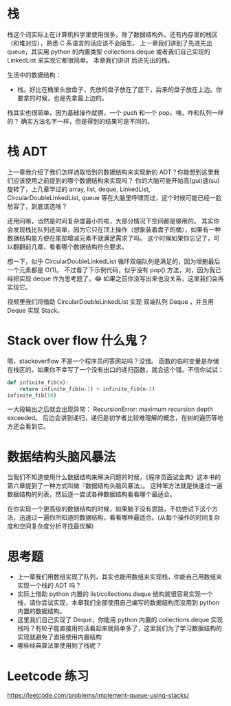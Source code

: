 # 栈

栈这个词实际上在计算机科学里使用很多，除了数据结构外，还有内存里的栈区 （和堆对应），熟悉 C 系语言的话应该不会陌生。
上一章我们讲到了先进先出 queue，其实用 python 的内置类型 collections.deque 或者我们自己实现的 LinkedList 来实现它都很简单。
本章我们讲讲 后进先出的栈。

生活中的数据结构：

- 栈。好比在桶里头放盘子，先放的盘子放在了底下，后来的盘子放在上边。你要拿的时候，也是先拿最上边的。

栈其实也很简单，因为基础操作就俩，一个 push 和一个 pop，咦，咋和队列一样的？
确实方法名字一样，但是得到的结果可是不同的。


# 栈 ADT

上一章我介绍了我们怎样选取恰到的数据结构来实现新的 ADT？你能想到这里我们应该使用之前提到的哪个数据结构来实现吗？
你的大脑可能开始高(gui)速(su)旋转了，上几章学过的 array, list, deque, LinkedList, CircularDoubleLinkedList, queue
等在大脑里呼啸而过，这个时候可能已经一脸愁容了，到底该选啥？

还用问嘛，当然是时间复杂度最小的啦，大部分情况下空间都是够用的。
其实你会发现栈比队列还简单，因为它只在顶上操作（想象装着盘子的桶），如果有一种数据结构能方便在尾部增减元素不就满足需求了吗。
这个时候如果你忘记了，可以翻翻前几章，看看哪个数据结构符合要求。

想一下，似乎 CircularDoubleLinkedList 循环双端队列是满足的，因为增删最后一个元素都是 O(1)。
不过看了下示例代码，似乎没有 pop() 方法，对，因为我已经把实现 deque 作为思考题了。😂
如果之前你没写出来也没关系，这里我们会再实现它。


视频里我们将借助 CircularDoubleLinkedList 实现 双端队列 Deque ，并且用 Deque 实现 Stack。


# Stack over flow 什么鬼？
嗯，stackoverflow 不是一个程序员问答网站吗？没错。
函数的临时变量是存储在栈区的，如果你不幸写了一个没有出口的递归函数，就会这个错。不信你试试：


```py
def infinite_fib(n):
    return infinite_fib(n-1) + infinite_fib(n-2)
infinite_fib(10)
```

一大段输出之后就会出现异常： RecursionError: maximum recursion depth exceeded。
后边会讲到递归，递归是初学者比较难理解的概念，在树的遍历等地方还会看到它。


# 数据结构头脑风暴法

当我们不知道使用什么数据结构来解决问题的时候，《程序员面试金典》这本书的第六章提到了一种方式叫做『数据结构头脑风暴法』。
这种笨方法就是快速过一遍数据结构的列表，然后逐一尝试各种数据结构看看哪个最适合。

在你实现一个更高级的数据结构的时候，如果脑子没有思路，不妨尝试下这个方法，迅速过一遍你所知道的数据结构，看看哪种最适合。(从每个操作的时间复杂度和空间复杂度分析寻找最优解)

# 思考题
- 上一章我们用数组实现了队列，其实也能用数组来实现栈，你能自己用数组来实现一个栈的 ADT 吗？
- 实际上借助 python 内置的 list/collections.deque 结构就很容易实现一个栈，请你尝试实现，本章我们全部使用自己编写的数据结构而没用到 python 内置的数据结构。
- 这里我们自己实现了 Deque，你能用 python 内置的 collections.deque 实现栈吗？有轮子能直接用的话看起来就简单多了，这里我们为了学习数据结构的实现就避免了直接使用内置结构
- 哪些经典算法里使用到了栈呢？

# Leetcode 练习

https://leetcode.com/problems/implement-queue-using-stacks/
